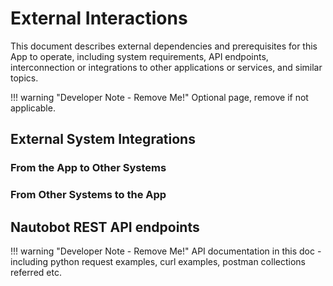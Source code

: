 # External Interactions

This document describes external dependencies and prerequisites for this App to operate, including system requirements, API endpoints, interconnection or integrations to other applications or services, and similar topics.

!!! warning "Developer Note - Remove Me!"
    Optional page, remove if not applicable.

## External System Integrations

### From the App to Other Systems

### From Other Systems to the App

## Nautobot REST API endpoints

!!! warning "Developer Note - Remove Me!"
    API documentation in this doc - including python request examples, curl examples, postman collections referred etc.
